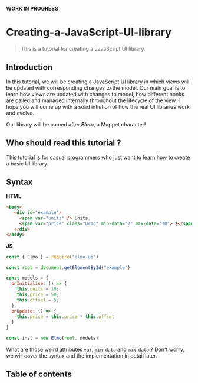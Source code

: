 **WORK IN PROGRESS**

# Creating-a-JavaScript-UI-library
> This is a tutorial for creating a JavaScript UI library.

## Introduction

In this tutorial, we will be creating a JavaScript UI library in which views will be updated with corresponding changes to the model. Our main goal is to learn how views are updated with changes to model, how different hooks are called and managed internally throughout the lifecycle of the view. I hope you will come up with a solid intiution of how the real UI libraries work and evolve.

Our library will be named after ***Elmo***, a Muppet character!

## Who should read this tutorial ?

This tutorial is for casual programmers who just want to learn how to create a basic UI library.

## Syntax

**HTML**

```html
<body>
   <div id="example">
     <span var="units" /> Units
     <span var="price" class="Drag" min-data="2" max-data="10"> $</span>
   </div>
</body>
```

**JS**

```js
const { Elmo } = require("elmo-ui")

const root = document.getElementById("example")

const models = {
  onInitialise: () => {
    this.units = 10;
    this.price = 50;
    this.offset = 5;
  },
  onUpdate: () => {
    this.price = this.price * this.offset
  }
}

const inst = new Elmo(root, models)
```

What are those weird attributes `var`, `min-data` and `max-data` ? Don't worry, we will cover the syntax and the implementation in detail later.

## Table of contents
